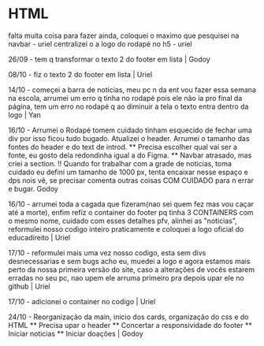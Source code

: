 # HTML

falta muita coisa para fazer ainda, coloquei o maximo que pesquisei na navbar - uriel
centralizei o a logo do rodapé no h5 - uriel


26/09 - tem q transformar o texto 2 do footer em lista | Godoy

08/10 - fiz o texto 2 do footer em lista | Uriel

14/10 - começei a barra de noticias, meu pc n da ent vou fazer essa semana na escola, arrumei um erro q tinha no rodapé pois ele não ia pro final da página, tem um erro no rodapé q ao diminuir a tela o texto entra dentro da logo | Yan

16/10 - Arrumei o Rodapé tomem cuidado tinham esquecido de fechar uma div por isso ficou tudo bugado.
Atualizei o header.
Arrumei o tamanho das fontes do header e do text de introd. 
** Precisa escolher qual vai ser a fonte, eu gosto dela redondinha igual a do Figma.
** Navbar atrasado, mas criei a section.
!! Quando for trabalhar com a grade de noticias, toma cuidado eu defini um tamanho de 1000 px, tenta encaixar nesse espaço e dps nois vê, se precisar comenta outras coisas COM CUIDADO para n errar e bugar. 
Godoy

16/10 - arrumei toda a cagada que fizeram(nao sei quem fez mas vou caçar até a morte), enfim refiz o container do footer pq tinha 3 CONTAINERS com o mesmo nome, cuidado com esses detalhes pfv, alinhei as "noticias", reformulei nosso codigo inteiro praticamente e coloquei a logo oficial do educadireito | Uriel 

17/10 - reformulei mais uma vez nosso codigo, esta sem divs desnecessarias e sem bugs acho eu, muedei a logo e agora estamos mais perto da nossa primeira versão do site, caso a alterações de vocês estarem erradas no seu pc, nao upem ele arruma primeiro pra depois upar ele no github | Uriel

17/10 - adicionei o container no codigo | Uriel

24/10 - Reorganização da main, inicio dos cards, organização do css e do HTML
** Precisa upar o header
** Concertar a responsividade do footer
** Iniciar noticias
** Iniciar doações
| Godoy

